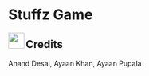 # Stuffz Game

[<img width=32px height=32px align=left src="https://cdn.jsdelivr.net/npm/simple-icons@v2/icons/github.svg"/>](https://github.com/desaianand1/StuffzGame)





## Credits

Anand Desai, Ayaan Khan, Ayaan Pupala

